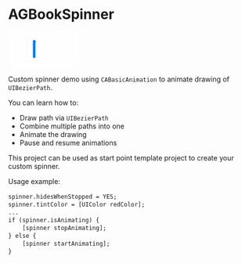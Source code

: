 # AGBookSpinner

![Demo](AGBookSpinner.gif)

Custom spinner demo using `CABasicAnimation` to animate drawing of `UIBezierPath`.

You can learn how to:

* Draw path via `UIBezierPath`
* Combine multiple paths into one
* Animate the drawing
* Pause and resume animations

This project can be used as start point template project to create your custom spinner.

Usage example:

```
spinner.hidesWhenStopped = YES;
spinner.tintColor = [UIColor redColor];
...
if (spinner.isAnimating) {
    [spinner stopAnimating];
} else {
    [spinner startAnimating];
}
```
